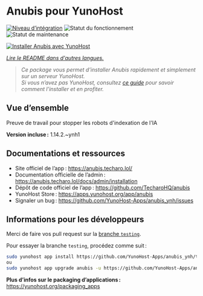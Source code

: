 <!--
Nota bene : ce README est automatiquement généré par <https://github.com/YunoHost/apps/tree/master/tools/readme_generator>
Il NE doit PAS être modifié à la main.
-->

# Anubis pour YunoHost

[![Niveau d’intégration](https://apps.yunohost.org/badge/integration/anubis)](https://ci-apps.yunohost.org/ci/apps/anubis/)
![Statut du fonctionnement](https://apps.yunohost.org/badge/state/anubis)
![Statut de maintenance](https://apps.yunohost.org/badge/maintained/anubis)

[![Installer Anubis avec YunoHost](https://install-app.yunohost.org/install-with-yunohost.svg)](https://install-app.yunohost.org/?app=anubis)

*[Lire le README dans d'autres langues.](./ALL_README.md)*

> *Ce package vous permet d’installer Anubis rapidement et simplement sur un serveur YunoHost.*  
> *Si vous n’avez pas YunoHost, consultez [ce guide](https://yunohost.org/install) pour savoir comment l’installer et en profiter.*

## Vue d’ensemble

Preuve de travail pour stopper les robots d'indexation de l'IA

**Version incluse :** 1.14.2.~ynh1
## Documentations et ressources

- Site officiel de l’app : <https://anubis.techaro.lol/>
- Documentation officielle de l’admin : <https://anubis.techaro.lol/docs/admin/installation>
- Dépôt de code officiel de l’app : <https://github.com/TecharoHQ/anubis>
- YunoHost Store : <https://apps.yunohost.org/app/anubis>
- Signaler un bug : <https://github.com/YunoHost-Apps/anubis_ynh/issues>

## Informations pour les développeurs

Merci de faire vos pull request sur la [branche `testing`](https://github.com/YunoHost-Apps/anubis_ynh/tree/testing).

Pour essayer la branche `testing`, procédez comme suit :

```bash
sudo yunohost app install https://github.com/YunoHost-Apps/anubis_ynh/tree/testing --debug
ou
sudo yunohost app upgrade anubis -u https://github.com/YunoHost-Apps/anubis_ynh/tree/testing --debug
```

**Plus d’infos sur le packaging d’applications :** <https://yunohost.org/packaging_apps>
